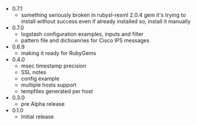 * 0.7.1
  - something seriously broken in rubysl-rexml 2.0.4 gem
    it's trying to install without success even if already installed
    so, install it manually
* 0.7.0
  - logstash configuration examples, inputs and filter
  - pattern file and dictioanries for Cisco IPS messages
* 0.6.9
  - making it ready for RubyGems
* 0.4.0
  - msec timestamp precision
  - SSL notes
  - config example
  - multiple hosts support
  - tempfiles generated per host
* 0.3.0
  - pre Alpha release
* 0.1.0
  - Initial release
